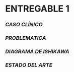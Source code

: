 # ENTREGABLE 1
###  *CASO CLÍNICO*
### *PROBLEMATICA*
### *DIAGRAMA DE ISHIKAWA*
### *ESTADO DEL ARTE*

